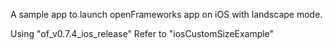 A sample app to launch openFrameworks app on iOS with landscape mode.

Using "of_v0.7.4_ios_release"
Refer to "iosCustomSizeExample"
